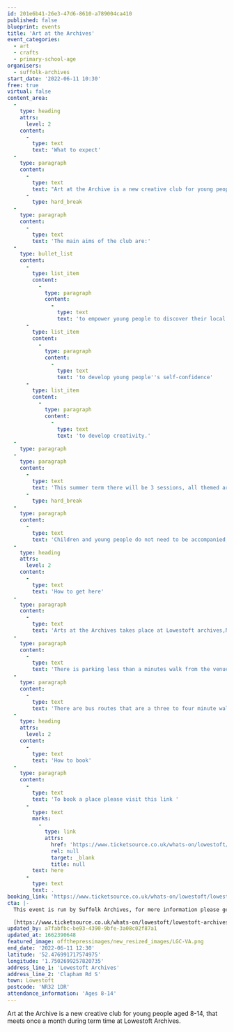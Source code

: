 ```yaml
---
id: 201e6b41-26e3-47d6-8610-a789004ca410
published: false
blueprint: events
title: 'Art at the Archives'
event_categories:
  - art
  - crafts
  - primary-school-age
organisers:
  - suffolk-archives
start_date: '2022-06-11 10:30'
free: true
virtual: false
content_area:
  -
    type: heading
    attrs:
      level: 2
    content:
      -
        type: text
        text: 'What to expect'
  -
    type: paragraph
    content:
      -
        type: text
        text: "Art at the Archive is a new creative club for young people aged 8-14, that meets once a month during term-time at Lowestoft Archives. Each month explore a different aspect of local heritage, then get inspired to design, make or create something!\_"
      -
        type: hard_break
  -
    type: paragraph
    content:
      -
        type: text
        text: 'The main aims of the club are:'
  -
    type: bullet_list
    content:
      -
        type: list_item
        content:
          -
            type: paragraph
            content:
              -
                type: text
                text: 'to empower young people to discover their local heritage for themselves'
      -
        type: list_item
        content:
          -
            type: paragraph
            content:
              -
                type: text
                text: 'to develop young people''s self-confidence'
      -
        type: list_item
        content:
          -
            type: paragraph
            content:
              -
                type: text
                text: 'to develop creativity.'
  -
    type: paragraph
  -
    type: paragraph
    content:
      -
        type: text
        text: 'This summer term there will be 3 sessions, all themed around ‘seaside’. There will also be the opportunity to use the club sessions to work towards an Arts Award at ‘Discover’ level.'
      -
        type: hard_break
  -
    type: paragraph
    content:
      -
        type: text
        text: 'Children and young people do not need to be accompanied, but adults are welcome to stay to support a young person.'
  -
    type: heading
    attrs:
      level: 2
    content:
      -
        type: text
        text: 'How to get here'
  -
    type: paragraph
    content:
      -
        type: text
        text: 'Arts at the Archives takes place at Lowestoft archives,NR32 1DR.'
  -
    type: paragraph
    content:
      -
        type: text
        text: 'There is parking less than a minutes walk from the venue.'
  -
    type: paragraph
    content:
      -
        type: text
        text: 'There are bus routes that are a three to four minute walk from the venue.'
  -
    type: heading
    attrs:
      level: 2
    content:
      -
        type: text
        text: 'How to book'
  -
    type: paragraph
    content:
      -
        type: text
        text: 'To book a place please visit this link '
      -
        type: text
        marks:
          -
            type: link
            attrs:
              href: 'https://www.ticketsource.co.uk/whats-on/lowestoft/lowestoft-archives/arts-at-the-archives/2022-05-14/10:30/t-nokkjdx'
              rel: null
              target: _blank
              title: null
        text: here
      -
        type: text
        text: .
booking_link: 'https://www.ticketsource.co.uk/whats-on/lowestoft/lowestoft-archives/arts-at-the-archives/2022-05-14/10:30/t-nokkjdx'
cta: |-
  This event is run by Suffolk Archives, for more information please get in touch via:

  [https://www.ticketsource.co.uk/whats-on/lowestoft/lowestoft-archives/arts-at-the-archives/2022-05-14/10:30/t-nokkjdx](https://www.ticketsource.co.uk/whats-on/lowestoft/lowestoft-archives/arts-at-the-archives/2022-05-14/10:30/t-nokkjdx)
updated_by: a7fabfbc-be93-4390-9bfe-3a08c02f87a1
updated_at: 1662390648
featured_image: offthepressimages/new_resized_images/LGC-VA.png
end_date: '2022-06-11 12:30'
latitude: '52.476991717574975'
longitude: '1.7502699257820735'
address_line_1: 'Lowestoft Archives'
address_line_2: 'Clapham Rd S'
town: Lowestoft
postcode: 'NR32 1DR'
attendance_information: 'Ages 8-14'
---
```

Art at the Archive is a new creative club for young people aged 8-14, that meets once a month during term time at Lowestoft Archives.